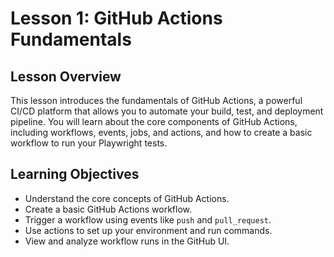 # Lesson 1: GitHub Actions Fundamentals

## Lesson Overview

This lesson introduces the fundamentals of GitHub Actions, a powerful CI/CD platform that allows you to automate your build, test, and deployment pipeline. You will learn about the core components of GitHub Actions, including workflows, events, jobs, and actions, and how to create a basic workflow to run your Playwright tests.

## Learning Objectives

*   Understand the core concepts of GitHub Actions.
*   Create a basic GitHub Actions workflow.
*   Trigger a workflow using events like `push` and `pull_request`.
*   Use actions to set up your environment and run commands.
*   View and analyze workflow runs in the GitHub UI.